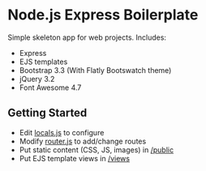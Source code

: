 # Node.js Express Boilerplate
Simple skeleton app for web projects. Includes:
- Express
- EJS templates
- Bootstrap 3.3 (With Flatly Bootswatch theme)
- jQuery 3.2
- Font Awesome 4.7

## Getting Started
- Edit [locals.js](locals.js) to configure
- Modify [router.js](router.js) to add/change routes
- Put static content (CSS, JS, images) in [/public](/public) 
- Put EJS template views in [/views](/views)
